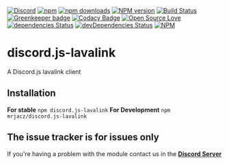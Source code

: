 [![Discord](https://discordapp.com/api/guilds/412180910587379712/embed.png)](https://discord.gg/QJnGhnn)
[![npm](https://img.shields.io/npm/v/npm.svg)](https://www.npmjs.com/package/discord.js-lavalink)
[![npm downloads](https://img.shields.io/npm/dt/discord.js-lavalink.svg?maxAge=3600)](https://www.npmjs.com/package/discord.js-lavalink)
[![NPM version](https://badge.fury.io/js/discord.js-lavalink.svg)](http://badge.fury.io/js/discord.js-lavalink)
[![Build Status](https://travis-ci.org/MrJacz/discord.js-lavalink.svg?branch=master)](https://travis-ci.org/MrJacz/discord.js-lavalink)
[![Greenkeeper badge](https://badges.greenkeeper.io/MrJacz/discord.js-lavalink.svg)](https://greenkeeper.io/)
[![Codacy Badge](https://api.codacy.com/project/badge/Grade/5097637a8165436c9d4a5a8361f7c733)](https://www.codacy.com/app/MrJacz/discord.js-lavalink)
[![Open Source Love](https://badges.frapsoft.com/os/mit/mit.svg?v=102)](https://github.com/ellerbrock/open-source-badge/)
[![dependencies Status](https://david-dm.org/mrjacz/discord.js-lavalink/status.svg)](https://david-dm.org/mrjacz/discord.js-lavalink)
[![devDependencies Status](https://david-dm.org/mrjacz/discord.js-lavalink/dev-status.svg)](https://david-dm.org/mrjacz/discord.js-lavalink?type=dev)
[![NPM](https://nodei.co/npm/discord.js-lavalink.png?downloads=true&downloadRank=true&stars=true)](https://nodei.co/npm/discord.js-lavalink/)

# discord.js-lavalink
A Discord.js lavalink client

## Installation
**For stable** ```npm discord.js-lavalink```
**For Development** ```npm mrjacz/discord.js-lavalink```

## The issue tracker is for issues only
If you're having a problem with the module contact us in the [**Discord Server**](https://discord.gg/QJnGhnn)
